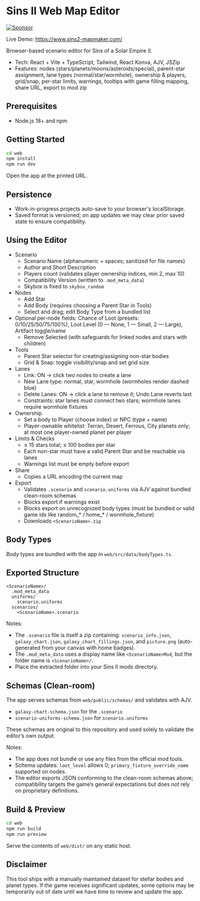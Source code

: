 # Sins II Web Map Editor

[![Sponsor](https://img.shields.io/badge/Sponsor-❤-brightgreen)](https://github.com/sponsors/BVisagie)

Live Demo: https://www.sins2-mapmaker.com/

Browser-based scenario editor for Sins of a Solar Empire II.

- Tech: React + Vite + TypeScript, Tailwind, React Konva, AJV, JSZip
- Features: nodes (stars/planets/moons/asteroids/special), parent-star assignment, lane types (normal/star/wormhole), ownership & players, grid/snap, per-star limits, warnings, tooltips with game filling mapping, share URL, export to mod zip

## Prerequisites

- Node.js 18+ and npm

## Getting Started

```bash
cd web
npm install
npm run dev
```

Open the app at the printed URL.

## Persistence

- Work-in-progress projects auto-save to your browser's localStorage.
- Saved format is versioned; on app updates we may clear prior saved state to ensure compatibility.

## Using the Editor

- Scenario
  - Scenario Name (alphanumeric + spaces; sanitized for file names)
  - Author and Short Description
  - Players count (validates player ownership indices, min 2, max 10)
  - Compatibility Version (written to `.mod_meta_data`)
  - Skybox is fixed to `skybox_random`
- Nodes
  - Add Star
  - Add Body (requires choosing a Parent Star in Tools)
  - Select and drag; edit Body Type from a bundled list
- Optional per-node fields: Chance of Loot (presets: 0/10/25/50/75/100%), Loot Level (0 — None, 1 — Small, 2 — Large), Artifact toggle/name
  - Remove Selected (with safeguards for linked nodes and stars with children)
- Tools
  - Parent Star selector for creating/assigning non-star bodies
  - Grid & Snap: toggle visibility/snap and set grid size
- Lanes
  - Link: ON → click two nodes to create a lane
  - New Lane type: normal, star, wormhole (wormholes render dashed blue)
  - Delete Lanes: ON → click a lane to remove it; Undo Lane reverts last
  - Constraints: star lanes must connect two stars; wormhole lanes require wormhole fixtures
- Ownership
  - Set a body to Player (choose index) or NPC (type + name)
  - Player-ownable whitelist: Terran, Desert, Ferrous, City planets only; at most one player-owned planet per player
- Limits & Checks
  - ≤ 15 stars total; ≤ 100 bodies per star
  - Each non-star must have a valid Parent Star and be reachable via lanes
  - Warnings list must be empty before export
- Share
  - Copies a URL encoding the current map
- Export
  - Validates `.scenario` and `scenario.uniforms` via AJV against bundled clean-room schemas
  - Blocks export if warnings exist
  - Blocks export on unrecognized body types (must be bundled or valid game ids like random_* / home_* / wormhole_fixture)
  - Downloads `<ScenarioName>.zip`

## Body Types

Body types are bundled with the app in `web/src/data/bodyTypes.ts`.

## Exported Structure

```
<ScenarioName>/
  .mod_meta_data
  uniforms/
    scenario.uniforms
  scenarios/
    <ScenarioName>.scenario
```

Notes:

- The `.scenario` file is itself a zip containing: `scenario_info.json`, `galaxy_chart.json`, `galaxy_chart_fillings.json`, and `picture.png` (auto-generated from your canvas with home badges).
- The `.mod_meta_data` uses a display name like `<ScenarioName>Mod`, but the folder name is `<ScenarioName>/`.
- Place the extracted folder into your Sins II mods directory.

## Schemas (Clean-room)

The app serves schemas from `web/public/schemas/` and validates with AJV.
- `galaxy-chart-schema.json` for the `.scenario`
- `scenario-uniforms-schema.json` for `scenario.uniforms`

These schemas are original to this repository and used solely to validate the editor’s own output.

Notes:

- The app does not bundle or use any files from the official mod tools.
- Schema updates: `loot_level` allows 0; `primary_fixture_override_name` supported on nodes.
- The editor exports JSON conforming to the clean-room schemas above; compatibility targets the game’s general expectations but does not rely on proprietary definitions.

## Build & Preview

```bash
cd web
npm run build
npm run preview
```

Serve the contents of `web/dist/` on any static host.

## Disclaimer

This tool ships with a manually maintained dataset for stellar bodies and planet types. If the game receives significant updates, some options may be temporarily out of date until we have time to review and update the app.